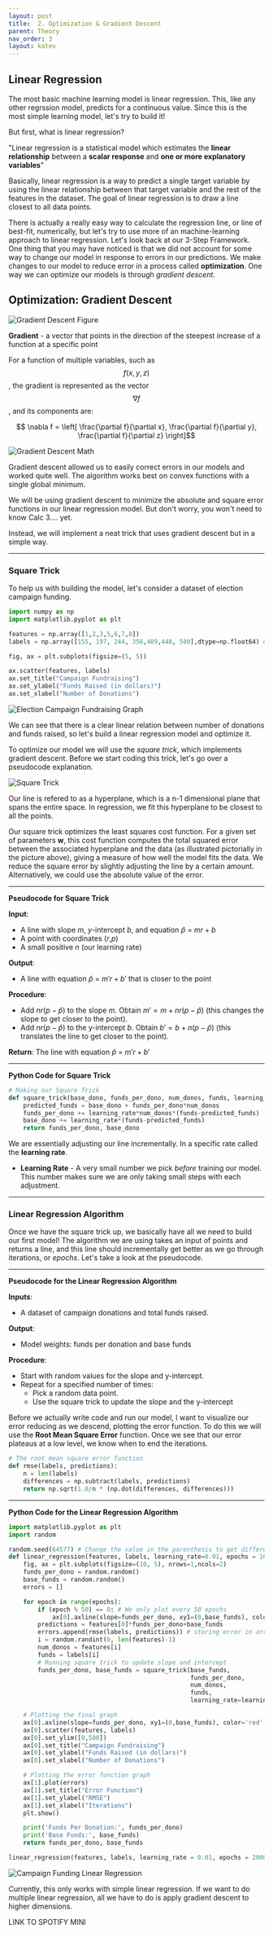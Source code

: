 ```yaml
---
layout: post
title:  2. Optimization & Gradient Descent
parent: Theory
nav_order: 3
layout: katex
---
```


## Linear Regression
The most basic machine learning model is linear regression. This, like any other regrssion model, predicts for a continuous value. Since this is the most simple learning model, let's try to build it!

But first, what is linear regression?

"Linear regression is a statistical model which estimates the **linear relationship** between a **scalar response** and **one or more explanatory variables**"

Basically, linear regression is a way to predict a single target variable by using the linear relationship between that target variable and the rest of the features in the dataset. The goal of linear regression is to draw a line closest to all data points.

There is actually a really easy way to calculate the regression line, or line of best-fit, numerically, but let's try to use more of an machine-learning approach to linear regression. Let's look back at our 3-Step Framework. One thing that you may have noticed is that we did not account for some way to change our model in response to errors in our predictions. We make changes to our model to reduce error in a process called **optimization**. One way we can optimize our models is through *gradient descent*.

## Optimization: Gradient Descent
![Gradient Descent Figure](../res/grad_desc_vis.png)

**Gradient** - a vector that points in the direction of the steepest increase of a function at a specific point

For a function of multiple variables, such as $$f(x, y, z)$$, the gradient is represented as the vector $$\nabla f$$, and its components are:

$$
\nabla f = \left[ \frac{\partial f}{\partial x}, \frac{\partial f}{\partial y}, \frac{\partial f}{\partial z} \right]$$

![Gradient Descent Math](../res/grad_desc_function.png)

Gradient descent allowed us to easily correct errors in our models and worked quite well. The algorithm works best on convex functions with a single global minimum.

We will be using gradient descent to minimize the absolute and square error functions in our linear regression model. But don't worry, you won't need to know Calc 3.... yet.

Instead, we will implement a neat trick that uses gradient descent but in a simple way.

----

### Square Trick
To help us with building the model, let's consider a dataset of election campaign funding.

```python
import numpy as np
import matplotlib.pyplot as plt

features = np.array([1,2,3,5,6,7,8])
labels = np.array([155, 197, 244, 356,409,448, 500],dtype=np.float64) # Funds raised

fig, ax = plt.subplots(figsize=(5, 5))

ax.scatter(features, labels)
ax.set_title("Campaign Fundraising")
ax.set_ylabel("Funds Raised (in dollars)")
ax.set_xlabel("Number of Donations")
```
![Election Campaign Fundraising Graph](../res/election_campaign_funds.png)

We can see that there is a clear linear relation between number of donations and funds raised, so let's build a linear regression model and optimize it.

To optimize our model we will use the *square trick*, which implements gradient descent. Before we start coding this trick, let's go over a pseudocode explanation.

![Square Trick](../res/square_trick.png)

Our line is refered to as a hyperplane, which is a n-1 dimensional plane that spans the entire space. In regression, we fit this hyperplane to be closest to all the points.

Our square trick optimizes the least squares cost function. For a given set of parameters  **w**, this cost function computes the total squared error between the associated hyperplane and the data (as illustrated pictorially in the picture above), giving a measure of how well the model fits the data. We reduce the square error by slightly adjusting the line by a certain amount. Alternatively, we could use the absolute value of the error.

----

**Pseudocode for Square Trick**

**Input**:
- A line with slope *m*, *y*-intercept *b*, and equation $\hat{p}$ = $mr + b$
- A point with coordinates ($r$,$p$)
- A small positive $n$ (our learning rate)

**Output**:
- A line with equation $\hat{p}$ = $m'r + b'$ that is closer to the point

**Procedure**:
- Add *nr*($p-\hat{p}$) to the slope $m$. Obtain $m'= m+nr(p-\hat{p})$ (this changes the slope to get closer to the point).
- Add *nr*($p-\hat{p}$) to the y-intercept $b$. Obtain $b'= b+n(p-\hat{p})$ (this translates the line to get closer to the point).

**Return**:
The line with equation $\hat{p}$ = $m'r + b'$

----

**Python Code for Square Trick**

```python
# Making our Square Trick
def square_trick(base_dono, funds_per_dono, num_donos, funds, learning_rate):
    predicted_funds = base_dono + funds_per_dono*num_donos
    funds_per_dono += learning_rate*num_donos*(funds-predicted_funds)
    base_dono += learning_rate*(funds-predicted_funds)
    return funds_per_dono, base_dono
```

We are essentially adjusting our line incrementally. In a specific rate called the **learning rate**.
- **Learning Rate** - A very small number we pick *before* training our model. This number makes sure we are only taking small steps with each adjustment.

----

### Linear Regression Algorithm
Once we have the square trick up, we basically have all we need to build our first model! The algorithm we are using takes an input of points and returns a line, and this line should incrementally get better as we go through iterations, or *epochs*. Let's take a look at the pseudocode.

----

**Pseudocode for the Linear Regression Algorithm**

**Inputs**:
- A dataset of campaign donations and total funds raised.

**Output**:
- Model weights: funds per donation and base funds

**Procedure**:
- Start with random values for the slope and y-intercept.
- Repeat for a specified number of times:
  - Pick a random data point.
  - Use the square trick to update the slope and the y-intercept

Before we actually write code and run our model, I want to visualize our error reducing as we descend, plotting the error function. To do this we will use the **Root Mean Square Error** function. Once we see that our error plateaus at a low level, we know when to end the iterations.

```python
# The root mean square error function
def rmse(labels, predictions):
    n = len(labels)
    differences = np.subtract(labels, predictions)
    return np.sqrt(1.0/n * (np.dot(differences, differences)))
```

----

**Python Code for the Linear Regression Algorithm**
```python
import matplotlib.pyplot as plt
import random

random.seed(64577) # Change the value in the parenthesis to get different results
def linear_regression(features, labels, learning_rate=0.01, epochs = 100):
    fig, ax = plt.subplots(figsize=(10, 5), nrows=1,ncols=2)
    funds_per_dono = random.random()
    base_funds = random.random()
    errors = []

    for epoch in range(epochs):
        if (epoch % 50) == 0: # We only plot every 50 epochs
            ax[0].axline(slope=funds_per_dono, xy1=(0,base_funds), color='gray',alpha=0.25)
        predictions = features[0]*funds_per_dono+base_funds
        errors.append(rmse(labels, predictions)) # storing error in array for plotting
        i = random.randint(0, len(features)-1)
        num_donos = features[i]
        funds = labels[i]
        # Running square trick to update slope and intercept
        funds_per_dono, base_funds = square_trick(base_funds,
                                                  funds_per_dono,
                                                  num_donos,
                                                  funds,
                                                  learning_rate=learning_rate)

    # Plotting the final graph
    ax[0].axline(slope=funds_per_dono, xy1=(0,base_funds), color='red')
    ax[0].scatter(features, labels)
    ax[0].set_ylim([0,500])
    ax[0].set_title("Campaign Fundraising")
    ax[0].set_ylabel("Funds Raised (in dollars)")
    ax[0].set_xlabel("Number of Donations")

    # Plotting the error function graph
    ax[1].plot(errors)
    ax[1].set_title("Error Function")
    ax[1].set_ylabel("RMSE")
    ax[1].set_xlabel("Iterations")
    plt.show()

    print('Funds Per Donation:', funds_per_dono)
    print('Base Funds:', base_funds)
    return funds_per_dono, base_funds
```

```python
linear_regression(features, labels, learning_rate = 0.01, epochs = 2000) # We can specify what our label and feature should be along with the learning rate and epochs
```
![Campaign Funding Linear Regression](../res/campaign_lin_reg.png)

Currently, this only works with simple linear regression. If we want to do multiple linear regression, all we have to do is apply gradient descent to higher dimensions.


LINK TO SPOTIFY MINI